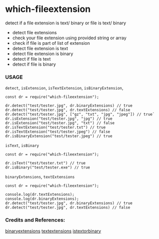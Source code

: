 # which-fileextension

detect if a file extension is text/ binary or file is text/ binary

* detect file extensions 
* check your file extension using provided string or array
* check if file is part of list of extension
* detect file extension is text
* detect file extension is binary
* detect if file is text
* detect if file is binary


### USAGE


`detect`, `isExtension`, `isTextExtension`, `isBinaryExtension`, 

```
const dr = require("which-fileextension");

dr.detect("test/tester.jpg", dr.binaryExtensions) // true
dr.detect("test/tester.jpg", dr.textExtensions) // false
dr.detect("test/tester.jpg", ["gz", "txt", "jpg", "jpeg"]) // true`
dr.isExtension("test/tester.jpg", "jpg") // true
dr.isExtension("test/tester.jpg", "txt") // false
dr.isTextExtension("test/tester.txt") // true
dr.isTextExtension("test/tester.jpeg") // false
dr.isBinaryExtension("test/tester.jpeg") // true
```


<!-- `getEncoding`,  -->
`isText`, `isBinary`

```
const dr = require("which-fileextension");

dr.isText("test/tester.txt") // true
dr.isBinary("test/tester.exe") // true
```


`binaryExtensions`, `textExtensions`

```
const dr = require("which-fileextension");

console.log(dr.textExtensions);
console.log(dr.binaryExtensions);
dr.detect("test/tester.jpg", dr.binaryExtensions) // true
dr.detect("test/tester.jpg", dr.textExtensions) // false
```

### Credits and References:

[binaryextensions](https://www.npmjs.com/package/binaryextensions)
[textextensions](https://www.npmjs.com/package/textextensions)
[istextorbinary](https://www.npmjs.com/package/istextorbinary)

